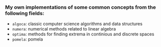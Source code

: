 ### My own implementations of some common concepts from the following fields:
- `algoca`: classic computer science algorithms and data structures
- `numera`: numerical methods related to linear algebra
- `optima`: methods for finding extrema in continious and discrete spaces 
- `pomela`: pomela
